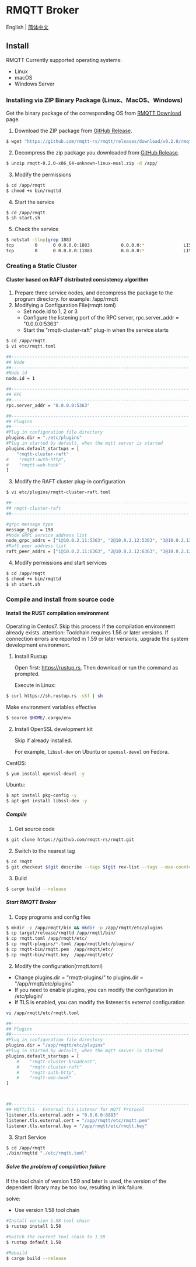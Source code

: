 # RMQTT Broker

English  | [简体中文](./install-cn.md)

## Install

RMQTT Currently supported operating systems:

- Linux
- macOS
- Windows Server

### Installing via ZIP Binary Package (Linux、MacOS、Windows)

Get the binary package of the corresponding OS from [RMQTT Download](https://github.com/rmqtt-rs/rmqtt/releases) page.


1. Download the ZIP package from [GitHub Release](https://github.com/rmqtt-rs/rmqtt/releases).
```bash
$ wget "https://github.com/rmqtt-rs/rmqtt/releases/download/v0.2.0/rmqtt-0.2.0-x86_64-unknown-linux-musl.zip"
```
2. Decompress the zip package you downloaded from [GitHub Release](https://github.com/rmqtt-rs/rmqtt/releases).
```bash
$ unzip rmqtt-0.2.0-x86_64-unknown-linux-musl.zip -d /app/
```
3. Modify the permissions
```bash
$ cd /app/rmqtt
$ chmod +x bin/rmqttd
```
4. Start the service
```bash
$ cd /app/rmqtt
$ sh start.sh
```
5. Check the service
```bash
$ netstat -tlnp|grep 1883
tcp        0      0 0.0.0.0:1883            0.0.0.0:*               LISTEN      3312/./bin/rmqttd
tcp        0      0 0.0.0.0:11883           0.0.0.0:*               LISTEN      3312/./bin/rmqttd
```

### Creating a Static Cluster

#### Cluster based on RAFT distributed consistency algorithm

1. Prepare three service nodes, and decompress the package to the program directory. for example: /app/rmqtt
2. Modifying a Configuration File(rmqtt.toml)
    - Set node.id to 1, 2 or 3
    - Configure the listening port of the RPC server, rpc.server_addr = "0.0.0.0:5363"
    - Start the "rmqtt-cluster-raft" plug-in when the service starts

```bash
$ cd /app/rmqtt
$ vi etc/rmqtt.toml

##--------------------------------------------------------------------
## Node
##--------------------------------------------------------------------
#Node id
node.id = 1

##--------------------------------------------------------------------
## RPC
##--------------------------------------------------------------------
rpc.server_addr = "0.0.0.0:5363"

##--------------------------------------------------------------------
## Plugins
##--------------------------------------------------------------------
#Plug in configuration file directory
plugins.dir = "./etc/plugins"
#Plug in started by default, when the mqtt server is started
plugins.default_startups = [
    "rmqtt-cluster-raft"
#    "rmqtt-auth-http",
#    "rmqtt-web-hook"
]
```

3. Modify the RAFT cluster plug-in configuration

```bash
$ vi etc/plugins/rmqtt-cluster-raft.toml

##--------------------------------------------------------------------
## rmqtt-cluster-raft
##--------------------------------------------------------------------

#grpc message type
message_type = 198
#Node GRPC service address list
node_grpc_addrs = ["1@10.0.2.11:5363", "2@10.0.2.12:5363", "3@10.0.2.13:5363"]
#Raft peer address list
raft_peer_addrs = ["1@10.0.2.11:6363", "2@10.0.2.12:6363", "3@10.0.2.13:6363"]

```

4. Modify permissions and start services

```bash
$ cd /app/rmqtt
$ chmod +x bin/rmqttd
$ sh start.sh
```

### Compile and install from source code

#### Install the RUST compilation environment
Operating in Centos7. Skip this process if the compilation environment already exists.
attention: Toolchain requires 1.56 or later versions. If connection errors are reported in 1.59 or later versions, upgrade the system development environment.

1. Install Rustup

   Open first: https://rustup.rs, Then download or run the command as prompted.

   Execute in Linux:

```bash
$ curl https://sh.rustup.rs -sSf | sh
```

Make environment variables effective

```bash
$ source $HOME/.cargo/env
```

2. Install OpenSSL development kit

   Skip if already installed.

   For example, `libssl-dev` on Ubuntu or `openssl-devel` on Fedora.

CentOS:
```bash
$ yum install openssl-devel -y
```
Ubuntu:
```bash
$ apt install pkg-config -y
$ apt-get install libssl-dev -y
```

##### Compile

1. Get source code

```bash
$ git clone https://github.com/rmqtt-rs/rmqtt.git
```

2. Switch to the nearest tag

```bash
$ cd rmqtt
$ git checkout $(git describe --tags $(git rev-list --tags --max-count=1))
```

3. Build

```bash
$ cargo build --release
```

##### Start RMQTT Broker

1. Copy programs and config files

```bash
$ mkdir -p /app/rmqtt/bin && mkdir -p /app/rmqtt/etc/plugins
$ cp target/release/rmqttd /app/rmqtt/bin/
$ cp rmqtt.toml /app/rmqtt/etc/
$ cp rmqtt-plugins/*.toml /app/rmqtt/etc/plugins/
$ cp rmqtt-bin/rmqtt.pem  /app/rmqtt/etc/
$ cp rmqtt-bin/rmqtt.key  /app/rmqtt/etc/
```

2. Modify the configuration(rmqtt.toml)

- Change plugins.dir = "rmqtt-plugins/" to plugins.dir = "/app/rmqtt/etc/plugins"
- If you need to enable plugins, you can modify the configuration in /etc/plugin/
- If TLS is enabled, you can modify the listener.tls.external configuration

```bash
vi /app/rmqtt/etc/rmqtt.toml

##--------------------------------------------------------------------
## Plugins
##--------------------------------------------------------------------
#Plug in configuration file directory
plugins.dir = "/app/rmqtt/etc/plugins"
#Plug in started by default, when the mqtt server is started
plugins.default_startups = [
    #    "rmqtt-cluster-broadcast",
    #    "rmqtt-cluster-raft"
    #    "rmqtt-auth-http",
    #    "rmqtt-web-hook"
]



##--------------------------------------------------------------------
## MQTT/TLS - External TLS Listener for MQTT Protocol
listener.tls.external.addr = "0.0.0.0:8883"
listener.tls.external.cert = "/app/rmqtt/etc/rmqtt.pem"
listener.tls.external.key = "/app/rmqtt/etc/rmqtt.key"

```

3. Start Service

```bash
$ cd /app/rmqtt
./bin/rmqttd "./etc/rmqtt.toml"
```


##### Solve the problem of compilation failure

If the tool chain of version 1.59 and later is used, the version of the dependent 
library may be too low, resulting in link failure.

solve:

- Use version 1.58 tool chain

```bash
#Install version 1.58 tool chain
$ rustup install 1.58

#Switch the current tool chain to 1.58
$ rustup default 1.58

#Rebuild
$ cargo build --release
```




